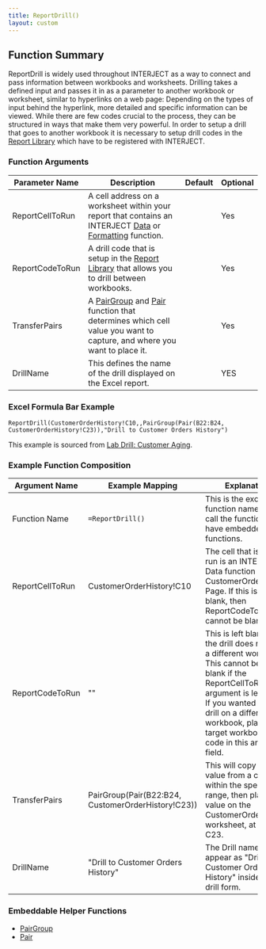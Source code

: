 ```yaml
---
title: ReportDrill()
layout: custom
---
```


## Function Summary

ReportDrill is widely used throughout INTERJECT as a way to connect and pass information between workbooks and worksheets. Drilling takes a defined input and passes it in as a parameter to another workbook or worksheet, similar to hyperlinks on a web page: Depending on the types of input behind the hyperlink, more detailed and specific information can be viewed. While there are few codes crucial to the process, they can be structured in ways that make them very powerful. In order to setup a drill that goes to another workbook it is necessary to setup drill codes in the [Report Library](/wGetStarted/L10-Updating-the-Report-Library_62849583.html#adding-a-drill-code-to-a-report) which have to be registered with INTERJECT.

### Function Arguments

| Parameter Name  | Description                                                                                                      | Default | Optional |
|-----------------|------------------------------------------------------------------------------------------------------------------|---------|----------|
| ReportCellToRun | A cell address on a worksheet within your report that contains an INTERJECT [Data](Data-Functions-Landing.html) or [Formatting](Formatting-Functions-Landing.html) function. |         | Yes         |
| ReportCodeToRun | A drill code that is setup in the [Report Library](/wGetStarted/L10-Updating-the-Report-Library_62849583.html#adding-a-drill-code-to-a-report) that allows you to drill between workbooks.                 |         | Yes         |
| TransferPairs   | A [PairGroup](Pairgroup_81756186.html) and [Pair](Pair_81756188.html) function that determines which cell value you want to capture, and where you want to place it.   |       |         Yes   |
| DrillName       | This defines the name of the drill displayed on the Excel report.|         | YES         |


### Excel Formula Bar Example

```Excel
ReportDrill(CustomerOrderHistory!C10,,PairGroup(Pair(B22:B24, CustomerOrderHistory!C23)),"Drill to Customer Orders History")
```
This example is sourced from [Lab Drill: Customer Aging](/wGetStarted/L-Drill-CustomerAging_128421015.html).

### Example Function Composition

| Argument Name   | Example Mapping                    | Explanation                                                                                |
|-----------------|------------------------------------|--------------------------------------------------------------------------------------------|
| Function Name   | `=ReportDrill()`                   | This is the excel function name used to call the function. It can have embedded functions. |
| ReportCellToRun | CustomerOrderHistory!C10           | The cell that is being run is an INTERJECT Data function on the CustomerOrderHistory Page. If this is left blank, then ReportCodeToRun cannot be blank.|
| ReportCodeToRun | ""                                 | This is left blank since the drill does not go to a different workbook. This cannot be left blank if the ReportCellToRun argument is left blank. If you wanted to run a drill on a different workbook, place the target workbook's drill code in this argument field.|
| TransferPairs   | PairGroup(Pair(B22:B24, CustomerOrderHistory!C23))|  This will copy a cell value from a cell within the specified range, then place that value on the CustomerOrderHistory worksheet, at cell C23.|
| DrillName       | "Drill to Customer Orders History" |  The Drill name will appear as "Drill to Customer Orders History" inside of the drill form.|

### Embeddable Helper Functions

* [PairGroup](Pairgroup_81756186.html)
* [Pair](Pair_81756188.html)